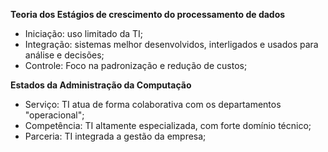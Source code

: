 **Teoria dos Estágios de crescimento do processamento de dados**
- Iniciação: uso limitado da TI;
- Integração: sistemas melhor desenvolvidos, interligados e usados para análise e decisões;
- Controle: Foco na padronização e redução de custos;

**Estados da Administração da Computação**
- Serviço: TI atua de forma colaborativa com os departamentos "operacional";
- Competência: TI altamente especializada, com forte domínio técnico;
- Parceria: TI integrada a gestão da empresa;
